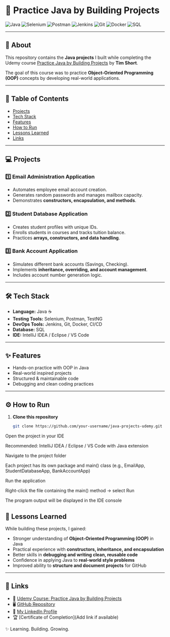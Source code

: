 # 🚀 Practice Java by Building Projects  

![Java](https://img.shields.io/badge/Java-ED8B00?style=for-the-badge&logo=java&logoColor=white)
![Selenium](https://img.shields.io/badge/Selenium-43B02A?style=for-the-badge&logo=selenium&logoColor=white)
![Postman](https://img.shields.io/badge/Postman-FF6C37?style=for-the-badge&logo=postman&logoColor=white)
![Jenkins](https://img.shields.io/badge/Jenkins-D24939?style=for-the-badge&logo=jenkins&logoColor=white)
![Git](https://img.shields.io/badge/Git-F05032?style=for-the-badge&logo=git&logoColor=white)
![Docker](https://img.shields.io/badge/Docker-2496ED?style=for-the-badge&logo=docker&logoColor=white)
![SQL](https://img.shields.io/badge/SQL-336791?style=for-the-badge&logo=postgresql&logoColor=white)

---

## 📖 About  
This repository contains the **Java projects** I built while completing the Udemy course [Practice Java by Building Projects](https://www.udemy.com/course/practice-java-by-building-projects/) by **Tim Short**.  

The goal of this course was to practice **Object-Oriented Programming (OOP)** concepts by developing real-world applications.  

---

## 📑 Table of Contents  
- [Projects](#-projects)  
- [Tech Stack](#-tech-stack)  
- [Features](#-features)  
- [How to Run](#-how-to-run)  
- [Lessons Learned](#-lessons-learned)  
- [Links](#-links)  

---

## 💻 Projects  

### 1️⃣ Email Administration Application  
- Automates employee email account creation.  
- Generates random passwords and manages mailbox capacity.  
- Demonstrates **constructors, encapsulation, and methods**.  

### 2️⃣ Student Database Application  
- Creates student profiles with unique IDs.  
- Enrolls students in courses and tracks tuition balance.  
- Practices **arrays, constructors, and data handling**.  

### 3️⃣ Bank Account Application  
- Simulates different bank accounts (Savings, Checking).  
- Implements **inheritance, overriding, and account management**.  
- Includes account number generation logic.  

---

## 🛠 Tech Stack  
- **Language:** Java ☕  
- **Testing Tools:** Selenium, Postman, TestNG  
- **DevOps Tools:** Jenkins, Git, Docker, CI/CD  
- **Database:** SQL  
- **IDE:** IntelliJ IDEA / Eclipse / VS Code  

---

## ✨ Features  
- Hands-on practice with OOP in Java  
- Real-world inspired projects  
- Structured & maintainable code  
- Debugging and clean coding practices  

---

## ⚙️ How to Run  

1. **Clone this repository**  
   ```bash
   git clone https://github.com/your-username/java-projects-udemy.git
Open the project in your IDE

Recommended: IntelliJ IDEA / Eclipse / VS Code with Java extension

Navigate to the project folder

Each project has its own package and main() class (e.g., EmailApp, StudentDatabaseApp, BankAccountApp)

Run the application

Right-click the file containing the main() method → select Run

The program output will be displayed in the IDE console


## 🎯 Lessons Learned  
While building these projects, I gained:  
- Stronger understanding of **Object-Oriented Programming (OOP)** in Java  
- Practical experience with **constructors, inheritance, and encapsulation**  
- Better skills in **debugging and writing clean, reusable code**  
- Confidence in applying Java to **real-world style problems**  
- Improved ability to **structure and document projects** for GitHub  

---

## 🔗 Links  
- 📘 [Udemy Course: Practice Java by Building Projects](https://www.udemy.com/course/practice-java-by-building-projects/)  
- 🖥️ [GitHub Repository]((https://github.com/Shaz2518/Projects_Practice))  
- 💼 [My LinkedIn Profile](https://www.linkedin.com/in/your-profile/)  
- 🏆 [Certificate of Completion](Add link if available)  


✨ Learning. Building. Growing.


